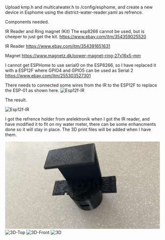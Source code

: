 Upload kmp.h and multicalwater.h to /config/esphome, and create a new device in Esphome using the district-water-reader.yaml as refrence.

Components needed.

IR Reader and Ring magnet (Kit)
The esp8266 cannot be used, but is cheeper to just get the kit. https://www.ebay.com/itm/354359025520

IR Reader
https://www.ebay.com/itm/354391651631

Magnet
https://www.magnetz.dk/power-magnet-ring-27x16x5-mm


I cannot get ESPHome to use serial0 on the ESP8266, so I have replaced it with a ESP12F where GPIO4 and GPIO5 can be used as Serial 2
https://www.ebay.com/itm/255303527301



There needs to connected some wires from the IR to the ESP12F to replace the ESP-01 as shown here.
![Esp12f-IR](https://raw.githubusercontent.com/SysAdminDk/EspHome/main/IR%20-%20Heating%20Meter%20Reader/images/images/Esp12f-IR.png?raw=true)

The result.

![Esp12f-IR](https://raw.githubusercontent.com/SysAdminDk/EspHome/main/IR%20-%20Heating%20Meter%20Reader/images/images/ESP12-in-place.PNG?raw=true)



I got the refrence holder from arelektronik when I got the IR reader, and have modified it to fit on my water meter, there can be some enhancments done so it will stay in place.
The 3D print files will be added when I have them.


![3D-Bottom](https://raw.githubusercontent.com/SysAdminDk/EspHome/main/IR%20-%20Heating%20Meter%20Reader/images/holder-print-back.jpg?raw=true)
![3D-Top](https://raw.githubusercontent.com/SysAdminDk/EspHome/main/IR%20-%20Heating%20Meter%20Reader/images/images/holder-print-top.jpg?raw=true)
![3D-Front](https://raw.githubusercontent.com/SysAdminDk/EspHome/main/IR%20-%20Heating%20Meter%20Reader/images/images/holder-print-front.jpg?raw=true)
![3D](https://raw.githubusercontent.com/SysAdminDk/EspHome/main/IR%20-%20Heating%20Meter%20Reader/images/images/holder-print.png?raw=true)

